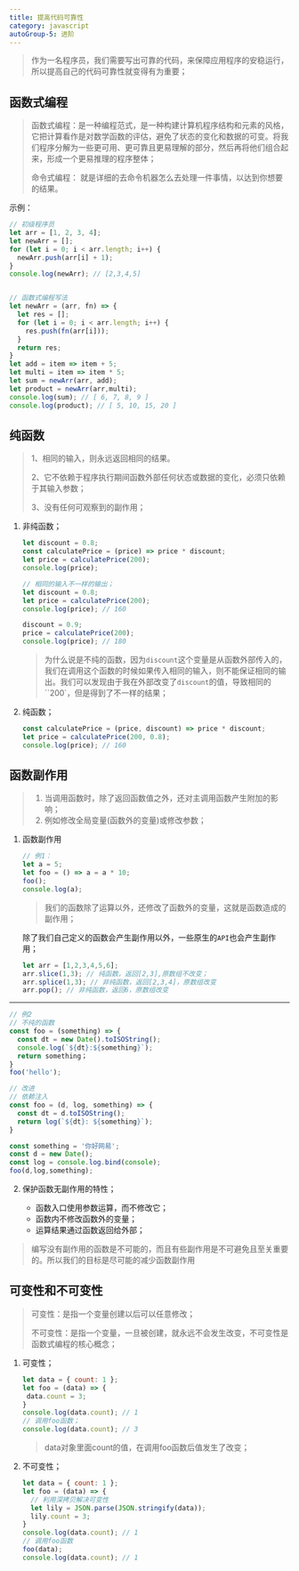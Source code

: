 ```yaml
---
title: 提高代码可靠性
category: javascript
autoGroup-5: 进阶
---
```


> 作为一名程序员，我们需要写出可靠的代码，来保障应用程序的安稳运行，所以提高自己的代码可靠性就变得有为重要；

## 函数式编程

> 函数式编程：是一种编程范式，是一种构建计算机程序结构和元素的风格，它把计算看作是对数学函数的评估，避免了状态的变化和数据的可变。将我们程序分解为一些更可用、更可靠且更易理解的部分，然后再将他们组合起来，形成一个更易推理的程序整体；
>
> 命令式编程： 就是详细的去命令机器怎么去处理一件事情，以达到你想要的结果。

示例：

```javascript
// 初级程序员
let arr = [1, 2, 3, 4]; 
let newArr = [];
for (let i = 0; i < arr.length; i++) {
  newArr.push(arr[i] + 1);
}
console.log(newArr); // [2,3,4,5]


// 函数式编程写法
let newArr = (arr, fn) => {
  let res = [];
  for (let i = 0; i < arr.length; i++) {
    res.push(fn(arr[i]));
  }
  return res;
}
let add = item => item + 5;
let multi = item => item * 5;
let sum = newArr(arr, add);
let product = newArr(arr,multi);
console.log(sum); // [ 6, 7, 8, 9 ]
console.log(product); // [ 5, 10, 15, 20 ]
```

## 纯函数

> 1、相同的输入，则永远返回相同的结果。
>
> 2、它不依赖于程序执行期间函数外部任何状态或数据的变化，必须只依赖于其输入参数；
>
> 3、没有任何可观察到的副作用；

1. 非纯函数；

   ```javaScript
   let discount = 0.8;
   const calculatePrice = (price) => price * discount;
   let price = calculatePrice(200);
   console.log(price);
   
   // 相同的输入不一样的输出；
   let discount = 0.8;
   let price = calculatePrice(200);
   console.log(price); // 160
   
   discount = 0.9;
   price = calculatePrice(200);
   console.log(price); // 180
   ```

   > 为什么说是不纯的函数，因为`discount`这个变量是从函数外部传入的，我们在调用这个函数的时候如果传入相同的输入，则不能保证相同的输出。我们可以发现由于我在外部改变了`discount`的值，导致相同的``200`，但是得到了不一样的结果；

2. 纯函数；

   ```javaScript
   const calculatePrice = (price, discount) => price * discount;
   let price = calculatePrice(200, 0.8);
   console.log(price); // 160
   ```


## 函数副作用

> 1. 当调用函数时，除了返回函数值之外，还对主调用函数产生附加的影响；
> 2. 例如修改全局变量(函数外的变量)或修改参数；

1. 函数副作用

   ```javascript
   // 例1：
   let a = 5;
   let foo = () => a = a * 10;
   foo();
   console.log(a);
   ```
   
   > 我们的函数除了运算以外，还修改了函数外的变量，这就是函数造成的副作用；
   
   除了我们自己定义的函数会产生副作用以外，一些原生的`API`也会产生副作用；
   
   ```javaScript
   let arr = [1,2,3,4,5,6];
   arr.slice(1,3); // 纯函数，返回[2,3],原数组不改变；
   arr.splice(1,3); // 非纯函数，返回[2,3,4]，原数组改变
   arr.pop(); // 非纯函数，返回6，原数组改变
   ```
------

  ```javascript
  // 例2 
  // 不纯的函数
  const foo = (something) => {
    const dt = new Date().toISOString();
    console.log(`${dt}:${something}`);
    return something；
  }
  foo('hello');
  
  // 改进
  // 依赖注入
  const foo = (d, log, something) => {
    const dt = d.toISOString();
    return log(`${dt}: ${something}`);
  }
  
  const something = '你好网易';
  const d = new Date();
  const log = console.log.bind(console);
  foo(d,log,something);
  ```

2. 保护函数无副作用的特性；

   - 函数入口使用参数运算，而不修改它；
   - 函数内不修改函数外的变量；
   - 运算结果通过函数返回给外部；

> 编写没有副作用的函数是不可能的，而且有些副作用是不可避免且至关重要的。所以我们的目标是尽可能的减少函数副作用

## 可变性和不可变性

> 可变性：是指一个变量创建以后可以任意修改；
>
> 不可变性：是指一个变量，一旦被创建，就永远不会发生改变，不可变性是函数式编程的核心概念；

1. 可变性；

   ```javaScript
   let data = { count: 1 };
   let foo = (data) => {
   	data.count = 3;
   }
   console.log(data.count); // 1
   // 调用foo函数；
   console.log(data.count); // 3
   
   ```

   > data对象里面count的值，在调用foo函数后值发生了改变；

2. 不可变性；

   ```javaScript
   let data = { count: 1 };
   let foo = (data) => {
     // 利用深拷贝解决可变性
     let lily = JSON.parse(JSON.stringify(data));
     lily.count = 3;
   }
   console.log(data.count); // 1
   // 调用foo函数
   foo(data);
   console.log(data.count); // 1
   ```

